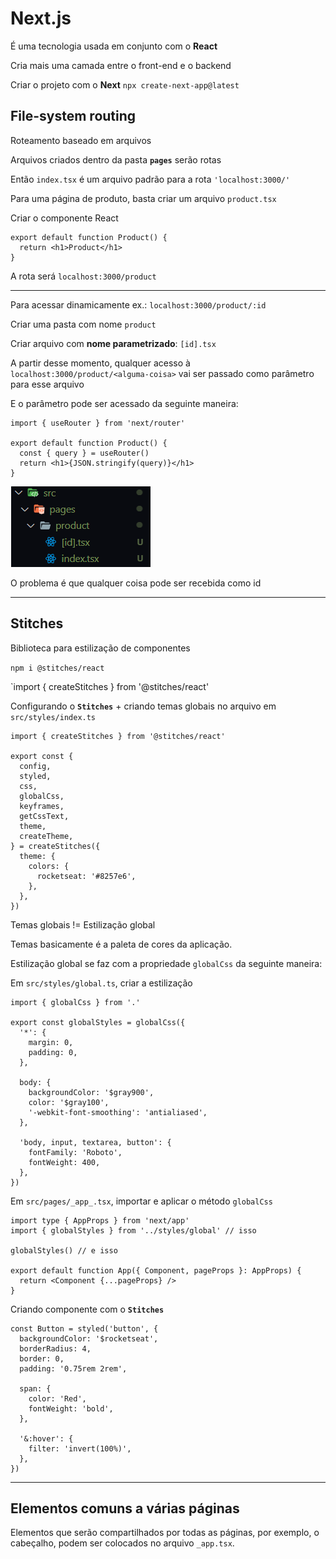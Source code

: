 # Next.js

É uma tecnologia usada em conjunto com o **React**

Cria mais uma camada entre o front-end e o backend

Criar o projeto com o **Next** `npx create-next-app@latest`

## File-system routing

Roteamento baseado em arquivos

Arquivos criados dentro da pasta **`pages`** serão rotas

Então `index.tsx` é um arquivo padrão para a rota `'localhost:3000/'`

Para uma página de produto, basta criar um arquivo `product.tsx`

Criar o componente React

```tsx
export default function Product() {
  return <h1>Product</h1>
}
```

A rota será `localhost:3000/product`

---

Para acessar dinamicamente ex.: `localhost:3000/product/:id`

Criar uma pasta com nome `product`

Criar arquivo com **nome parametrizado**: `[id].tsx`

A partir desse momento, qualquer acesso à `localhost:3000/product/<alguma-coisa>` vai ser passado como parâmetro para esse arquivo

E o parâmetro pode ser acessado da seguinte maneira:

```tsx
import { useRouter } from 'next/router'

export default function Product() {
  const { query } = useRouter()
  return <h1>{JSON.stringify(query)}</h1>
}
```

![Arquivo parametrizado](../project-four/assets/arquivoparametrizado.png)

O problema é que qualquer coisa pode ser recebida como id

---

## Stitches

Biblioteca para estilização de componentes

`npm i @stitches/react`

`import { createStitches } from '@stitches/react'

Configurando o **`Stitches`** + criando temas globais no arquivo em `src/styles/index.ts`

```tsx
import { createStitches } from '@stitches/react'

export const {
  config,
  styled,
  css,
  globalCss,
  keyframes,
  getCssText,
  theme,
  createTheme,
} = createStitches({
  theme: {
    colors: {
      rocketseat: '#8257e6',
    },
  },
})
```

Temas globais != Estilização global

Temas basicamente é a paleta de cores da aplicação.

Estilização global se faz com a propriedade `globalCss` da seguinte maneira:

Em `src/styles/global.ts`, criar a estilização

```tsx
import { globalCss } from '.'

export const globalStyles = globalCss({
  '*': {
    margin: 0,
    padding: 0,
  },

  body: {
    backgroundColor: '$gray900',
    color: '$gray100',
    '-webkit-font-smoothing': 'antialiased',
  },

  'body, input, textarea, button': {
    fontFamily: 'Roboto',
    fontWeight: 400,
  },
})
```

Em `src/pages/_app_.tsx`, importar e aplicar o método `globalCss`

```tsx
import type { AppProps } from 'next/app'
import { globalStyles } from '../styles/global' // isso

globalStyles() // e isso

export default function App({ Component, pageProps }: AppProps) {
  return <Component {...pageProps} />
}
```

Criando componente com o **`Stitches`**

```tsx
const Button = styled('button', {
  backgroundColor: '$rocketseat',
  borderRadius: 4,
  border: 0,
  padding: '0.75rem 2rem',

  span: {
    color: 'Red',
    fontWeight: 'bold',
  },

  '&:hover': {
    filter: 'invert(100%)',
  },
})
```

---

## Elementos comuns a várias páginas

Elementos que serão compartilhados por todas as páginas, por exemplo, o cabeçalho, podem ser colocados no arquivo `_app.tsx`.
